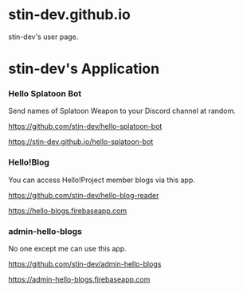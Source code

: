 # stin-dev.github.io
stin-dev's user page.

# stin-dev's Application

### Hello Splatoon Bot

Send names of Splatoon Weapon to your Discord channel at random.

https://github.com/stin-dev/hello-splatoon-bot

https://stin-dev.github.io/hello-splatoon-bot

### Hello!Blog

You can access Hello!Project member blogs via this app.

https://github.com/stin-dev/hello-blog-reader

https://hello-blogs.firebaseapp.com

### admin-hello-blogs

No one except me can use this app.

https://github.com/stin-dev/admin-hello-blogs

https://admin-hello-blogs.firebaseapp.com
